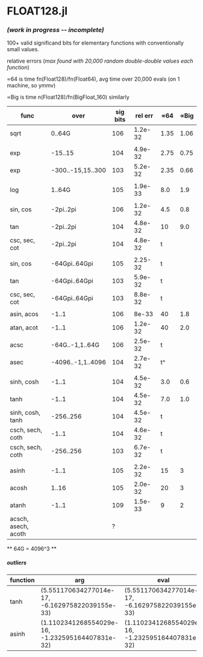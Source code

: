 # FLOAT128.jl  
### *(work in progress -- incomplete)*
100+ valid significand bits for elementary functions with conventionally small values.

  relative errors (*max found with 20,000 random double-double values each function*)
  
  ∝64 is time fn(Float128)/fn(Float64), avg time over 20,000 evals (on 1 machine, so ymmv)
  
  ∝Big is time n(Float128)/fn(BigFloat_160)  similarly


| func | over | sig bits | rel err | ∝64 |  ∝Big |
|------|------|----------|---------|------|-------|
| sqrt | 0..64G | 106 | 1.2e-32 | 1.35 | 1.06 |
|      |             |     |       |  | |
| exp  | -15..15   | 104 | 4.9e-32 |2.75  | 0.75 |
| exp  | -300..-15,15..300   | 103 | 5.2e-32 |2.35| 0.66 |
|      |             |     |       | |
| log  |    1..64G   | 105 | 1.9e-33 |8.0 | 1.9 |
|      |             |     |       | |
| sin, cos  | -2pi..2pi   | 106 | 1.2e-32 | 4.5 | 0.8 |
| tan  | -2pi..2pi   | 104 | 4.8e-32 | 10 | 9.0 | 3.0 |
| csc, sec, cot | -2pi..2pi | 104 | 4.8e-32 | t | |
|      |             |     |       | |
| sin, cos  | -64Gpi..64Gpi   | 105 | 2.25-32 | t | |
| tan  | -64Gpi..64Gpi   | 103 | 5.9e-32 | t | |
| csc, sec, cot | -64Gpi..64Gpi | 103 | 8.8e-32 | t | |
|      |             |     |       |
| asin, acos  | -1..1     | 106 | 8e-33 | 40 | 1.8 |
| atan, acot  | -1..1   | 106 | 1.2e-32 | 40 | 2.0 |
| acsc  | -64G..-1,1..64G | 106  | 2.5e-32  | t | |
| asec  | -4096..-1,1..4096 | 104  | 2.7e-32  | t^ | |
|      |             |     |       |
| sinh, cosh  | -1..1   | 104 | 4.5e-32 | 3.0 | 0.6 |
| tanh  | -1..1   | 104 | 4.5e-32 | 7.0 | 1.0 |
| sinh, cosh, tanh  | -256..256   | 104 | 4.5e-32 | t | |
| csch, sech, coth  | -1..1| 104  | 4.6e-32 | t | |
| csch, sech, coth  | -256..256   | 103 | 6.7e-32 | t | |
|      |            |     |       |
| asinh  | -1..1     | 105 | 2.2e-32 | 15 | 3 |
| acosh  |  1..16     | 105 | 2.0e-32 | 20 | 3 |
| atanh  | -1..1   | 109 | 1.5e-33 | 9 | 2 |
| acsch, asech, acoth  | | ?  |  | |

** 64G = 4096^3 **

##### outliers
| function | arg | eval | true |
|----------|-----|------|------|
| tanh     |(5.551170634277014e-17, -6.162975822039155e-33) | (5.551170634277014e-17, -6.162975822039155e-33) | (5.551170634277013e-17, 6.162975822039155e-33) |
| asinh     |(1.1102341268554029e-16, -1.232595164407831e-32) | (1.1102341268554029e-16, -1.232595164407831e-32) | (1.1102341268554026e-16, 1.232595164407831e-32) |

  
